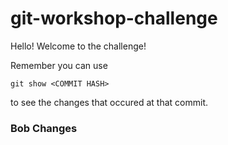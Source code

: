 # git-workshop-challenge

Hello! Welcome to the challenge!

Remember you can use 

```
git show <COMMIT HASH>
```
to see the changes that occured at that commit.

### Bob Changes
